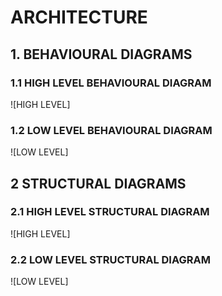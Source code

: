 
# ARCHITECTURE

## 1. BEHAVIOURAL DIAGRAMS

### 1.1 HIGH LEVEL BEHAVIOURAL DIAGRAM

![HIGH LEVEL]

### 1.2 LOW LEVEL BEHAVIOURAL DIAGRAM

![LOW LEVEL]

## 2 STRUCTURAL DIAGRAMS

### 2.1 HIGH LEVEL STRUCTURAL DIAGRAM

![HIGH LEVEL]

### 2.2 LOW LEVEL STRUCTURAL DIAGRAM

![LOW LEVEL]

